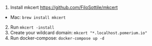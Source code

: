 1. Install mkcert https://github.com/FiloSottile/mkcert
- Mac: `brew install mkcert`
2. Run `mkcert -install`
3. Create your wildcard domain:
`mkcert "*.localhost.pomerium.io"`
4. Run docker-compose:
`docker-compose up -d`